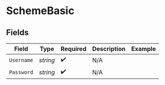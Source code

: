 # SchemeBasic


## Fields

| Field              | Type               | Required           | Description        | Example            |
| ------------------ | ------------------ | ------------------ | ------------------ | ------------------ |
| `Username`         | *string*           | :heavy_check_mark: | N/A                |                    |
| `Password`         | *string*           | :heavy_check_mark: | N/A                |                    |